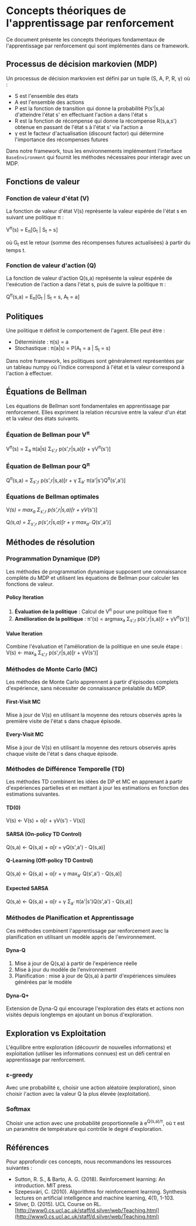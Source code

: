 # Concepts théoriques de l'apprentissage par renforcement

Ce document présente les concepts théoriques fondamentaux de l'apprentissage par renforcement qui sont implémentés dans ce framework.

## Processus de décision markovien (MDP)

Un processus de décision markovien est défini par un tuple (S, A, P, R, γ) où :
- S est l'ensemble des états
- A est l'ensemble des actions
- P est la fonction de transition qui donne la probabilité P(s'|s,a) d'atteindre l'état s' en effectuant l'action a dans l'état s
- R est la fonction de récompense qui donne la récompense R(s,a,s') obtenue en passant de l'état s à l'état s' via l'action a
- γ est le facteur d'actualisation (discount factor) qui détermine l'importance des récompenses futures

Dans notre framework, tous les environnements implémentent l'interface `BaseEnvironment` qui fournit les méthodes nécessaires pour interagir avec un MDP.

## Fonctions de valeur

### Fonction de valeur d'état (V)

La fonction de valeur d'état V(s) représente la valeur espérée de l'état s en suivant une politique π :

V<sup>π</sup>(s) = E<sub>π</sub>[G<sub>t</sub> | S<sub>t</sub> = s]

où G<sub>t</sub> est le retour (somme des récompenses futures actualisées) à partir du temps t.

### Fonction de valeur d'action (Q)

La fonction de valeur d'action Q(s,a) représente la valeur espérée de l'exécution de l'action a dans l'état s, puis de suivre la politique π :

Q<sup>π</sup>(s,a) = E<sub>π</sub>[G<sub>t</sub> | S<sub>t</sub> = s, A<sub>t</sub> = a]

## Politiques

Une politique π définit le comportement de l'agent. Elle peut être :
- Déterministe : π(s) = a
- Stochastique : π(a|s) = P(A<sub>t</sub> = a | S<sub>t</sub> = s)

Dans notre framework, les politiques sont généralement représentées par un tableau numpy où l'indice correspond à l'état et la valeur correspond à l'action à effectuer.

## Équations de Bellman

Les équations de Bellman sont fondamentales en apprentissage par renforcement. Elles expriment la relation récursive entre la valeur d'un état et la valeur des états suivants.

### Équation de Bellman pour V<sup>π</sup>

V<sup>π</sup>(s) = Σ<sub>a</sub> π(a|s) Σ<sub>s',r</sub> p(s',r|s,a)[r + γV<sup>π</sup>(s')]

### Équation de Bellman pour Q<sup>π</sup>

Q<sup>π</sup>(s,a) = Σ<sub>s',r</sub> p(s',r|s,a)[r + γ Σ<sub>a'</sub> π(a'|s')Q<sup>π</sup>(s',a')]

### Équations de Bellman optimales

V<sup>*</sup>(s) = max<sub>a</sub> Σ<sub>s',r</sub> p(s',r|s,a)[r + γV<sup>*</sup>(s')]

Q<sup>*</sup>(s,a) = Σ<sub>s',r</sub> p(s',r|s,a)[r + γ max<sub>a'</sub> Q<sup>*</sup>(s',a')]

## Méthodes de résolution

### Programmation Dynamique (DP)

Les méthodes de programmation dynamique supposent une connaissance complète du MDP et utilisent les équations de Bellman pour calculer les fonctions de valeur.

#### Policy Iteration

1. **Évaluation de la politique** : Calcul de V<sup>π</sup> pour une politique fixe π
2. **Amélioration de la politique** : π'(s) = argmax<sub>a</sub> Σ<sub>s',r</sub> p(s',r|s,a)[r + γV<sup>π</sup>(s')]

#### Value Iteration

Combine l'évaluation et l'amélioration de la politique en une seule étape :
V(s) ← max<sub>a</sub> Σ<sub>s',r</sub> p(s',r|s,a)[r + γV(s')]

### Méthodes de Monte Carlo (MC)

Les méthodes de Monte Carlo apprennent à partir d'épisodes complets d'expérience, sans nécessiter de connaissance préalable du MDP.

#### First-Visit MC

Mise à jour de V(s) en utilisant la moyenne des retours observés après la première visite de l'état s dans chaque épisode.

#### Every-Visit MC

Mise à jour de V(s) en utilisant la moyenne des retours observés après chaque visite de l'état s dans chaque épisode.

### Méthodes de Différence Temporelle (TD)

Les méthodes TD combinent les idées de DP et MC en apprenant à partir d'expériences partielles et en mettant à jour les estimations en fonction des estimations suivantes.

#### TD(0)

V(s) ← V(s) + α[r + γV(s') - V(s)]

#### SARSA (On-policy TD Control)

Q(s,a) ← Q(s,a) + α[r + γQ(s',a') - Q(s,a)]

#### Q-Learning (Off-policy TD Control)

Q(s,a) ← Q(s,a) + α[r + γ max<sub>a'</sub> Q(s',a') - Q(s,a)]

#### Expected SARSA

Q(s,a) ← Q(s,a) + α[r + γ Σ<sub>a'</sub> π(a'|s')Q(s',a') - Q(s,a)]

### Méthodes de Planification et Apprentissage

Ces méthodes combinent l'apprentissage par renforcement avec la planification en utilisant un modèle appris de l'environnement.

#### Dyna-Q

1. Mise à jour de Q(s,a) à partir de l'expérience réelle
2. Mise à jour du modèle de l'environnement
3. Planification : mise à jour de Q(s,a) à partir d'expériences simulées générées par le modèle

#### Dyna-Q+

Extension de Dyna-Q qui encourage l'exploration des états et actions non visités depuis longtemps en ajoutant un bonus d'exploration.

## Exploration vs Exploitation

L'équilibre entre exploration (découvrir de nouvelles informations) et exploitation (utiliser les informations connues) est un défi central en apprentissage par renforcement.

### ε-greedy

Avec une probabilité ε, choisir une action aléatoire (exploration), sinon choisir l'action avec la valeur Q la plus élevée (exploitation).

### Softmax

Choisir une action avec une probabilité proportionnelle à e<sup>Q(s,a)/τ</sup>, où τ est un paramètre de température qui contrôle le degré d'exploration.

## Références

Pour approfondir ces concepts, nous recommandons les ressources suivantes :

- Sutton, R. S., & Barto, A. G. (2018). Reinforcement learning: An introduction. MIT press.
- Szepesvári, C. (2010). Algorithms for reinforcement learning. Synthesis lectures on artificial intelligence and machine learning, 4(1), 1-103.
- Silver, D. (2015). UCL Course on RL. [http://www0.cs.ucl.ac.uk/staff/d.silver/web/Teaching.html](http://www0.cs.ucl.ac.uk/staff/d.silver/web/Teaching.html)